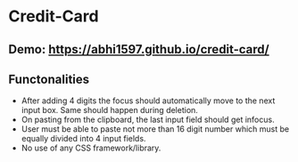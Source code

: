 # Credit-Card

## Demo: https://abhi1597.github.io/credit-card/

## Functonalities

* After adding 4 digits the focus should automatically move to the next input box. Same should happen during deletion.
* On pasting from the clipboard, the last input field should get infocus.
* User must be able to paste not more than 16 digit number which must be equally divided into 4 input fields.
* No use of any CSS framework/library.